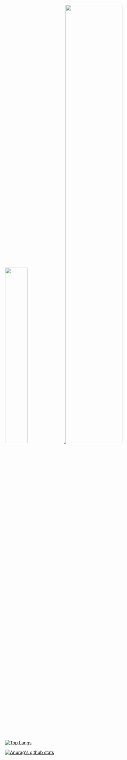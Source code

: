 
<a href="https://github.com/hotoo">
  <image width='38%' src="https://github-readme-stats.vercel.app/api?username=zhangyingwei&show_icons=true&include_all_commits=false&hide_border=true&hide=contribs&theme=vue" />
</a>
<a href="https://github.com/mozillazg">
  <image width='60%' src="https://cdn.jsdelivr.net/gh/zhangyingwei/zhangyingwei@github-contribution-grid-snake/github-contribution-grid-snake.svg" />
</a>



[![Top Langs](https://github-readme-stats.vercel.app/api/top-langs/?username=zhangyingwei&hide=html)](https://github.com/anuraghazra/github-readme-stats)

[![Anurag's github stats](https://github-readme-stats.vercel.app/api?username=zhangyingwei)](https://github.com/anuraghazra/github-readme-stats)

